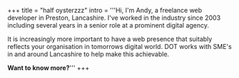 +++
title = "half oysterzzz"
intro = '''Hi, I'm Andy, a freelance web developer in Preston, Lancashire. I've worked in the industry since 2003 including several years in a senior role at a prominent digital agency.

It is increasingly more important to have a web presence that suitably reflects your organisation in tomorrows digital world. DOT works with SME's in and around Lancashire to help make this achievable.
    
**Want to know more?**'''
+++
